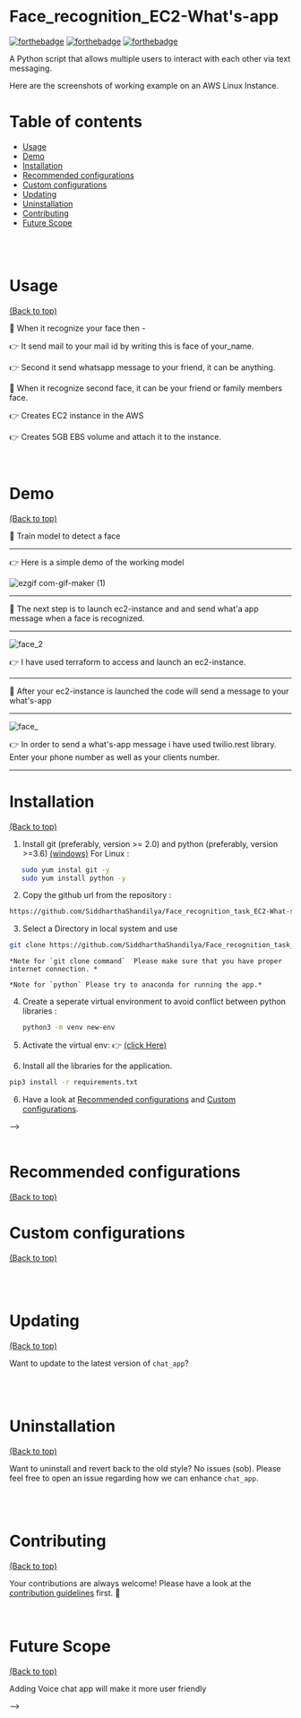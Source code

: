 

# Face_recognition_EC2-What's-app

[![forthebadge](https://forthebadge.com/images/badges/built-by-developers.svg)](http://forthebadge.com)   [![forthebadge](https://forthebadge.com/images/badges/made-with-python.svg)](http://forthebadge.com)      [![forthebadge](https://forthebadge.com/images/badges/60-percent-of-the-time-works-every-time.svg)](https://forthebadge.com)



A Python script that allows multiple users to interact with each other via text messaging.

Here are the screenshots of working example on an AWS Linux Instance.


<!-- #`oh-my-zsh` with `powerlevel9k` theme and `powerline nerd-font + awesome-config` font with the `Solarized Dark` color theme. 

 ![image](https://user-images.githubusercontent.com/17109060/32149040-04f3125c-bd25-11e7-8003-66fd29bc18d4.png)

*If you're interested in knowing the powerlevel9k configuration to get this prompt, have a look at [this gist](https://gist.github.com/athityakumar/1bd5e9e24cd2a1891565573a893993eb).*

-->

# Table of contents

- [Usage](#usage)
- [Demo](#demo)
- [Installation](#installation)
- [Recommended configurations](#recommended-configurations)
- [Custom configurations](#custom-configurations)
- [Updating](#updating)
- [Uninstallation](#uninstallation)
- [Contributing](#contributing)
- [Future Scope](#future-scope)

</br></br>

# Usage

[(Back to top)](#table-of-contents)

📌 When it recognize your face then -  

👉 It send mail to your mail id by writing this is face of your_name.  

👉 Second it send whatsapp message to your friend, it can be anything.  

📌 When it recognize second  face, it can be your friend or family members face. 

👉 Creates EC2 instance in the AWS   

👉 Creates 5GB EBS volume and attach it to the instance. 



</br>

# Demo
[(Back to top)](#table-of-contents)

📌 Train model to detect a face

_______________________________________________________________________________________________________

👉 Here is a simple demo of the working model


![ezgif com-gif-maker (1)](https://user-images.githubusercontent.com/61656756/132636457-acc004a3-e5e4-4267-a75f-b7bd3ddcfdca.gif)

_______________________________________________________________________________________________________

📌 The next step is to launch ec2-instance and and send what'a app message when a face is recognized.

_______________________________________________________________________________________________________

![face_2](https://user-images.githubusercontent.com/61656756/132645279-d5277de4-b712-47a0-829b-857e16034f93.jpg)


👉 I have used terraform to access and launch an ec2-instance.
_______________________________________________________________________________________________________

📌 After your ec2-instance is launched the code will send a message to your what's-app 

_______________________________________________________________________________________________________

![face_](https://user-images.githubusercontent.com/61656756/132645273-6dae1f6c-4230-4c06-9acb-15a032ad3945.jpg)


👉 In order to send a what's-app message i have used twilio.rest library. Enter your phone number as well as your clients number.

_______________________________________________________________________________________________________





# Installation


[(Back to top)](#table-of-contents)

1. Install git (preferably, version >= 2.0) and python (preferably, version >=3.6)
 [(windows)](https://www.maketecheasier.com/install-git-bash-on-windows/)
 For Linux :
 ```bash
    sudo yum instal git -y
    sudo yum install python -y
 ```
 
2. Copy the github url from the repository : 

 ```bash
 https://github.com/SiddharthaShandilya/Face_recognition_task_EC2-What-sAPP.git
 ```

3. Select a Directory in local system and use 

  ```bash 
  git clone https://github.com/SiddharthaShandilya/Face_recognition_task_EC2-What-sAPP.git           
  ```

    *Note for `git clone command`  Please make sure that you have proper internet connection. *

    *Note for `python` Please try to anaconda for running the app.*  

4. Create a seperate virtual environment to avoid conflict between python libraries :
    ```bash
    python3 -m venv new-env 
    ```

5. Activate the virtual env: 👉 [(click Here)](https://www.programshelp.com/help/python/activate_virtual_environment_python_windows_10.html)
6. Install all the libraries for the application.
```bash
pip3 install -r requirements.txt
```

6. Have a look at [Recommended configurations](#recommended-configurations) and [Custom configurations](#custom-configurations).

-->
</br></br>


# Recommended configurations

[(Back to top)](#table-of-contents)

<!--

1. To add some short command (say, `lc`) with some flag options (say, `-l`, `-A`, `--sd`) by default, add this to your shell configuration file (`~/.bashrc`, `~/.zshrc`, etc.) :
    ```sh
    alias lc='colorls -lA --sd'
    ```

2. For changing the icon(s) to other unicode icons of choice (select icons from [here](https://nerdfonts.com/)), change the YAML files in a text editor of your choice (say, `subl`)

    ```sh
    subl $(dirname $(gem which colorls))/yaml
    ```

</br></br>
-->

# Custom configurations

[(Back to top)](#table-of-contents)

<!--
You can overwrite the existing icons and colors mapping by copying the yaml files from `$(dirname $(gem which colorls))/yaml` into `~/.config/colorls`, and changing them.

- To overwrite color mapping :

  Please have a look at the [list of supported color names](https://github.com/sickill/rainbow#color-list). You may also use a color hex code as long as it is quoted within the YAML file and prefaced with a `#` symbol.

  Let's say that you're using the dark color scheme and would like to change the color of untracked file (`??`) in the `--git-status` flag to yellow. Copy the defaut `dark_colors.yaml` and change it.

  ```sh
  cp $(dirname $(gem which colorls))/yaml/dark_colors.yaml ~/.config/colorls/dark_colors.yaml
  ```

  In the `~/.config/colorls/dark_colors.yaml` file, change the color set for `untracked` from `darkorange` to `yellow`, and save the change.

  ```
  untracked: yellow
  ```

  Or, using hex color codes:

  ```
  untracked: '#FFFF00'
  ```

- To overwrite icon mapping :

  Please have a look at the [list of supported icons](https://nerdfonts.com/). Let's say you want to add an icon for swift files. Copy the default `files.yaml` and change it.

  ```sh
  cp $(dirname $(gem which colorls))/yaml/files.yaml ~/.config/colorls/files.yaml`
  ```

  In the `~/.config/colorls/files.yaml` file, add a new icon / change an existing icon, and save the change.


  ```
  swift: "\uF179"
  ```

- User contributed alias configurations :

  - [@rjhilgefort](https://gist.github.com/rjhilgefort/51ea47dd91bcd90cd6d9b3b199188c16)

-->
</br></br>

# Updating

[(Back to top)](#table-of-contents)

Want to update to the latest version of `chat_app`?

<!--
```sh
gem update colorls
```
-->


</br></br>

# Uninstallation

[(Back to top)](#table-of-contents)

Want to uninstall and revert back to the old style? No issues (sob). Please feel free to open an issue regarding how we can enhance `chat_app`.

<!--
```sh
gem uninstall colorls
```
-->

</br></br>

# Contributing

[(Back to top)](#table-of-contents)

Your contributions are always welcome! Please have a look at the [contribution guidelines](CONTRIBUTING.md) first. :tada:


</br>

# Future Scope
[(Back to top)](#table-of-contents)

Adding Voice chat app will make it more user friendly





-->
